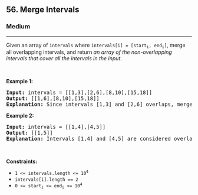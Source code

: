 <h2>56. Merge Intervals</h2><h3>Medium</h3><hr><div style="user-select: auto;"><p style="user-select: auto;">Given an array&nbsp;of <code style="user-select: auto;">intervals</code>&nbsp;where <code style="user-select: auto;">intervals[i] = [start<sub style="user-select: auto;">i</sub>, end<sub style="user-select: auto;">i</sub>]</code>, merge all overlapping intervals, and return <em style="user-select: auto;">an array of the non-overlapping intervals that cover all the intervals in the input</em>.</p>

<p style="user-select: auto;">&nbsp;</p>
<p style="user-select: auto;"><strong style="user-select: auto;">Example 1:</strong></p>

<pre style="user-select: auto;"><strong style="user-select: auto;">Input:</strong> intervals = [[1,3],[2,6],[8,10],[15,18]]
<strong style="user-select: auto;">Output:</strong> [[1,6],[8,10],[15,18]]
<strong style="user-select: auto;">Explanation:</strong> Since intervals [1,3] and [2,6] overlaps, merge them into [1,6].
</pre>

<p style="user-select: auto;"><strong style="user-select: auto;">Example 2:</strong></p>

<pre style="user-select: auto;"><strong style="user-select: auto;">Input:</strong> intervals = [[1,4],[4,5]]
<strong style="user-select: auto;">Output:</strong> [[1,5]]
<strong style="user-select: auto;">Explanation:</strong> Intervals [1,4] and [4,5] are considered overlapping.
</pre>

<p style="user-select: auto;">&nbsp;</p>
<p style="user-select: auto;"><strong style="user-select: auto;">Constraints:</strong></p>

<ul style="user-select: auto;">
	<li style="user-select: auto;"><code style="user-select: auto;">1 &lt;= intervals.length &lt;= 10<sup style="user-select: auto;">4</sup></code></li>
	<li style="user-select: auto;"><code style="user-select: auto;">intervals[i].length == 2</code></li>
	<li style="user-select: auto;"><code style="user-select: auto;">0 &lt;= start<sub style="user-select: auto;">i</sub> &lt;= end<sub style="user-select: auto;">i</sub> &lt;= 10<sup style="user-select: auto;">4</sup></code></li>
</ul>
</div>